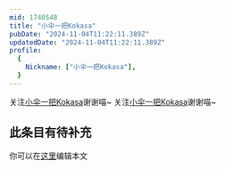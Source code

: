 ```yaml
---
mid: 1740548
title: "小伞一把Kokasa"
pubDate: "2024-11-04T11:22:11.389Z"
updatedDate: "2024-11-04T11:22:11.389Z"
profile:
  {
    Nickname: ["小伞一把Kokasa"],
  }
---
```


关注[小伞一把Kokasa](https://space.bilibili.com/1740548)谢谢喵~ 关注[小伞一把Kokasa](https://space.bilibili.com/1740548)谢谢喵~

## 此条目有待补充
你可以在[这里](https://github.com/Yuhanawa/VTuber.ICU-Content/edit/master/v/小伞一把Kokasa/index.md)编辑本文
